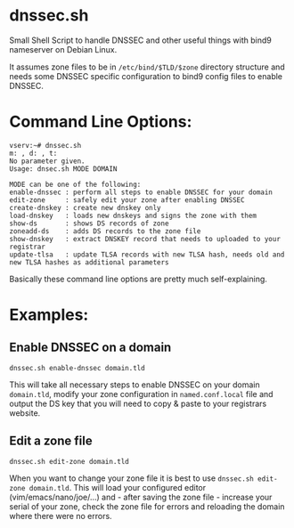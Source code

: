 # dnssec.sh
Small Shell Script to handle DNSSEC and other useful things with bind9 nameserver on Debian Linux. 

It assumes zone files to be in `/etc/bind/$TLD/$zone` directory structure and needs some DNSSEC specific configuration to bind9 config files to enable DNSSEC. 

# Command Line Options:
```
vserv:~# dnssec.sh
m: , d: , t:
No parameter given.
Usage: dnsec.sh MODE DOMAIN

MODE can be one of the following:
enable-dnssec : perform all steps to enable DNSSEC for your domain
edit-zone     : safely edit your zone after enabling DNSSEC
create-dnskey : create new dnskey only
load-dnskey   : loads new dnskeys and signs the zone with them
show-ds       : shows DS records of zone
zoneadd-ds    : adds DS records to the zone file
show-dnskey   : extract DNSKEY record that needs to uploaded to your registrar
update-tlsa   : update TLSA records with new TLSA hash, needs old and new TLSA hashes as additional parameters
```

Basically these command line options are pretty much self-explaining.

# Examples: 
## Enable DNSSEC on a domain
```
dnssec.sh enable-dnssec domain.tld
```
This will take all necessary steps to enable DNSSEC on your domain `domain.tld`, modify your zone configuration in `named.conf.local` file and output the DS key that you will need to copy & paste to your registrars website. 

## Edit a zone file
```
dnssec.sh edit-zone domain.tld
```
When you want to change your zone file it is best to use `dnssec.sh edit-zone domain.tld`. This will load your configured editor (vim/emacs/nano/joe/...) and - after saving the zone file - increase your serial of your zone, check the zone file for errors and reloading the domain where there were no errors. 
